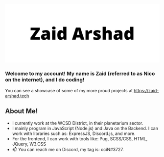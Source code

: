 <img src="./me.png"></img>

### Welcome to my account! My name is Zaid (referred to as Nico on the internet), and I do coding!
You can see a showcase of some of my more proud projects at https://zaid-arshad.tech

## About Me!
- I currently work at the WCSD District, in their planetarium sector.
- I mainly program in JavaScript (Node.js) and Java on the Backend. I can work with libraries such as: ExpressJS, Discord.js, and more.
- For the frontend, I can work with tools like: Pug, SCSS/CSS, HTML, JQuery, W3.CSS
- 📫 You can reach me on Discord, my tag is: ociN#3727.

